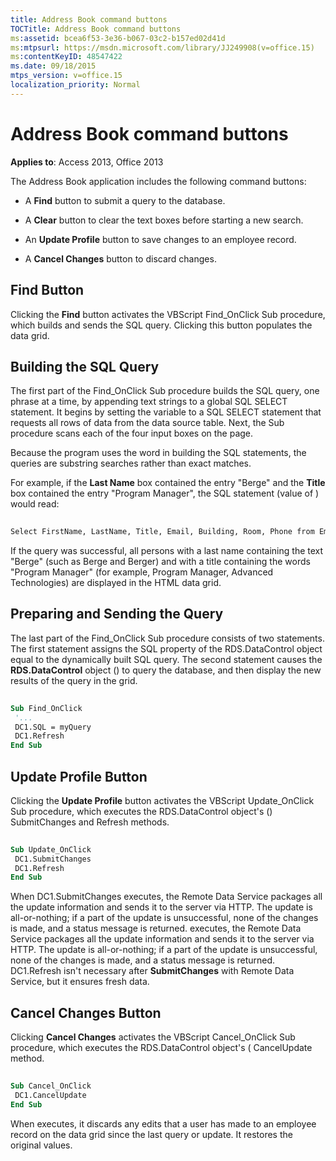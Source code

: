 ```yaml
---
title: Address Book command buttons
TOCTitle: Address Book command buttons
ms:assetid: bcea6f53-3e36-b067-03c2-b157ed02d41d
ms:mtpsurl: https://msdn.microsoft.com/library/JJ249908(v=office.15)
ms:contentKeyID: 48547422
ms.date: 09/18/2015
mtps_version: v=office.15
localization_priority: Normal
---
```


# Address Book command buttons


**Applies to**: Access 2013, Office 2013


The Address Book application includes the following command buttons:

- A **Find** button to submit a query to the database.

- A **Clear** button to clear the text boxes before starting a new search.

- An **Update Profile** button to save changes to an employee record.

- A **Cancel Changes** button to discard changes.

## Find Button

Clicking the **Find** button activates the VBScript Find\_OnClick Sub procedure, which builds and sends the SQL query. Clicking this button populates the data grid.

## Building the SQL Query

The first part of the Find\_OnClick Sub procedure builds the SQL query, one phrase at a time, by appending text strings to a global SQL SELECT statement. It begins by setting the variable to a SQL SELECT statement that requests all rows of data from the data source table. Next, the Sub procedure scans each of the four input boxes on the page.

Because the program uses the word in building the SQL statements, the queries are substring searches rather than exact matches.

For example, if the **Last Name** box contained the entry "Berge" and the **Title** box contained the entry "Program Manager", the SQL statement (value of ) would read:

```vb 
 
Select FirstName, LastName, Title, Email, Building, Room, Phone from Employee where lastname like 'Berge%' and title like 'Program Manager%' 
```

If the query was successful, all persons with a last name containing the text "Berge" (such as Berge and Berger) and with a title containing the words "Program Manager" (for example, Program Manager, Advanced Technologies) are displayed in the HTML data grid.

## Preparing and Sending the Query

The last part of the Find\_OnClick Sub procedure consists of two statements. The first statement assigns the SQL property of the RDS.DataControl object equal to the dynamically built SQL query. The second statement causes the **RDS.DataControl** object () to query the database, and then display the new results of the query in the grid.

```vb 
 
Sub Find_OnClick 
 '... 
 DC1.SQL = myQuery 
 DC1.Refresh 
End Sub 
```

## Update Profile Button

Clicking the **Update Profile** button activates the VBScript Update\_OnClick Sub procedure, which executes the RDS.DataControl object's () SubmitChanges and Refresh methods.

```vb 
 
Sub Update_OnClick 
 DC1.SubmitChanges 
 DC1.Refresh 
End Sub 
```

When DC1.SubmitChanges executes, the Remote Data Service packages all the update information and sends it to the server via HTTP. The update is all-or-nothing; if a part of the update is unsuccessful, none of the changes is made, and a status message is returned. executes, the Remote Data Service packages all the update information and sends it to the server via HTTP. The update is all-or-nothing; if a part of the update is unsuccessful, none of the changes is made, and a status message is returned. DC1.Refresh isn't necessary after **SubmitChanges** with Remote Data Service, but it ensures fresh data.

## Cancel Changes Button

Clicking **Cancel Changes** activates the VBScript Cancel\_OnClick Sub procedure, which executes the RDS.DataControl object's ( CancelUpdate method.

```vb 
 
Sub Cancel_OnClick 
 DC1.CancelUpdate 
End Sub 
```

When executes, it discards any edits that a user has made to an employee record on the data grid since the last query or update. It restores the original values.

